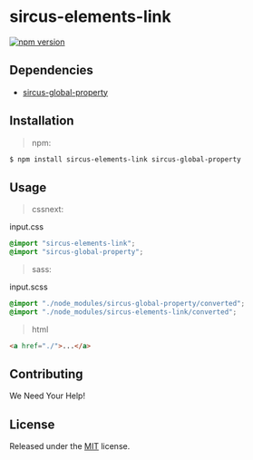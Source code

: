 # sircus-elements-link

[![npm version](https://img.shields.io/npm/v/sircus-elements-link.svg?style=flat)](https://www.npmjs.com/package/sircus-elements-link)

## Dependencies
- [sircus-global-property](https://github.com/sircus/global-property)

## Installation

> npm:

```bash
$ npm install sircus-elements-link sircus-global-property
```

## Usage

> cssnext:

input.css
```css
@import "sircus-elements-link";
@import "sircus-global-property";
```

> sass:

input.scss
```scss
@import "./node_modules/sircus-global-property/converted";
@import "./node_modules/sircus-elements-link/converted";
```

> html

```html
<a href="./">...</a>
```


## Contributing

We Need Your Help!


## License
Released under the [MIT](https://github.com/sircus/license/blob/master/LICENSE) license.
